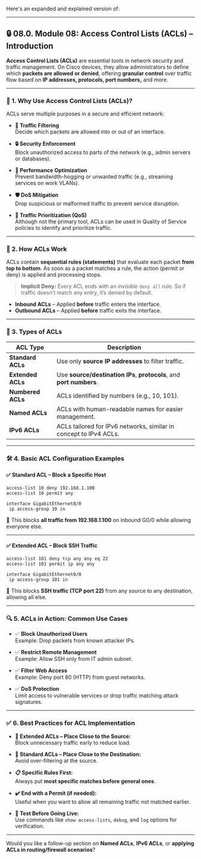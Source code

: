 Here's an expanded and explained version of:

---

## 🔒 **08.0. Module 08: Access Control Lists (ACLs) – Introduction**

**Access Control Lists (ACLs)** are essential tools in network security and traffic management. On Cisco devices, they allow administrators to define which **packets are allowed or denied**, offering **granular control** over traffic flow based on **IP addresses, protocols, port numbers,** and more.

---

### 🌟 1. Why Use Access Control Lists (ACLs)?

ACLs serve multiple purposes in a secure and efficient network:

- **🔐 Traffic Filtering**  
  Decide which packets are allowed into or out of an interface.

- **🔒 Security Enforcement**  
  Block unauthorized access to parts of the network (e.g., admin servers or databases).

- **🚀 Performance Optimization**  
  Prevent bandwidth-hogging or unwanted traffic (e.g., streaming services on work VLANs).

- **🛡️ DoS Mitigation**  
  Drop suspicious or malformed traffic to prevent service disruption.

- **📶 Traffic Prioritization (QoS)**  
  Although not the primary tool, ACLs can be used in Quality of Service policies to identify and prioritize traffic.

---

### 🔑 2. How ACLs Work

ACLs contain **sequential rules (statements)** that evaluate each packet **from top to bottom**. As soon as a packet matches a rule, the action (permit or deny) is applied and processing stops.

> **Implicit Deny:** Every ACL ends with an *invisible* `deny all` rule. So if traffic doesn’t match any entry, it’s denied by default.

- **Inbound ACLs** – Applied **before** traffic enters the interface.
- **Outbound ACLs** – Applied **before** traffic exits the interface.

---

### 📌 3. Types of ACLs

| ACL Type          | Description                                                                 |
|-------------------|-----------------------------------------------------------------------------|
| **Standard ACLs** | Use only **source IP addresses** to filter traffic.                         |
| **Extended ACLs** | Use **source/destination IPs**, **protocols**, and **port numbers**.        |
| **Numbered ACLs** | ACLs identified by numbers (e.g., 10, 101).                                 |
| **Named ACLs**    | ACLs with human-readable names for easier management.                       |
| **IPv6 ACLs**     | ACLs tailored for IPv6 networks, similar in concept to IPv4 ACLs.           |

---

### 🛠️ 4. Basic ACL Configuration Examples

#### ✅ Standard ACL – Block a Specific Host

```cisco
access-list 10 deny 192.168.1.100
access-list 10 permit any

interface GigabitEthernet0/0
 ip access-group 10 in
```

📝 This blocks **all traffic from 192.168.1.100** on inbound G0/0 while allowing everyone else.

---

#### ✅ Extended ACL – Block SSH Traffic

```cisco
access-list 101 deny tcp any any eq 22
access-list 101 permit ip any any

interface GigabitEthernet0/0
 ip access-group 101 in
```

📝 This blocks **SSH traffic (TCP port 22)** from any source to any destination, allowing all else.

---

### 🔍 5. ACLs in Action: Common Use Cases

- ✅ **Block Unauthorized Users**  
  Example: Drop packets from known attacker IPs.

- ✅ **Restrict Remote Management**  
  Example: Allow SSH only from IT admin subnet.

- ✅ **Filter Web Access**  
  Example: Deny port 80 (HTTP) from guest networks.

- ✅ **DoS Protection**  
  Limit access to vulnerable services or drop traffic matching attack signatures.

---

### ✅ 6. Best Practices for ACL Implementation

- **📍 Extended ACLs – Place Close to the Source:**  
  Block unnecessary traffic early to reduce load.

- **📍 Standard ACLs – Place Close to the Destination:**  
  Avoid over-filtering at the source.

- **📋 Specific Rules First:**  
  Always put **most specific matches before general ones**.

- **✔️ End with a Permit (if needed):**  
  Useful when you want to allow all remaining traffic not matched earlier.

- **🧪 Test Before Going Live:**  
  Use commands like `show access-lists`, `debug`, and `log` options for verification.

---

Would you like a follow-up section on **Named ACLs**, **IPv6 ACLs**, or **applying ACLs in routing/firewall scenarios**?